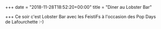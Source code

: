 +++
date = "2018-11-28T18:52:20+00:00"
title = "Diner au Lobster Bar"

+++
Ce soir c'est Lobster Bar avec les FeistiFs à l'occasion des Pop Days de Lafourchette :-)